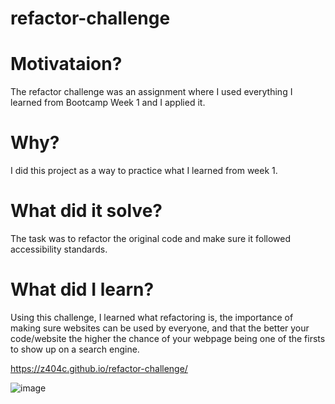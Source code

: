 # refactor-challenge

# Motivataion?
The refactor challenge was an assignment where I used everything I learned from Bootcamp Week 1 and I applied it.

# Why? 
I did this project as a way to practice what I learned from week 1.

# What did it solve?
The task was to refactor the original code and make sure it followed accessibility standards.

# What did I learn?
Using this challenge, I learned what refactoring is, the importance of making sure websites can be used by everyone, and that the better your code/website the higher the chance of your webpage being one of the firsts to show up on a search engine.

https://z404c.github.io/refactor-challenge/

![image](https://user-images.githubusercontent.com/112136706/194768709-9eb35d6a-15f2-49b2-8ee3-5b597d85bac7.png)

